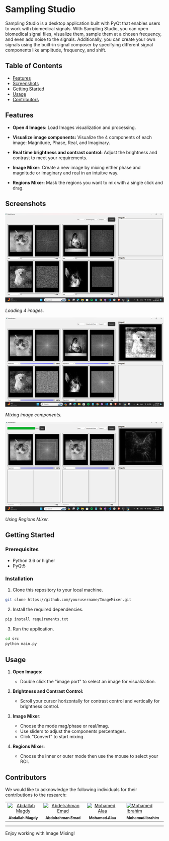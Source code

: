 # Sampling Studio

Sampling Studio is a desktop application built with PyQt that enables users to work with biomedical signals. With Sampling Studio, you can open biomedical signal files, visualize them, sample them at a chosen frequency, and even add noise to the signals. Additionally, you can create your own signals using the built-in signal composer by specifying different signal components like amplitude, frequency, and shift.

## Table of Contents

- [Features](#features)
- [Screenshots](#screenshots)
- [Getting Started](#getting-started)
- [Usage](#usage)
- [Contributors](#contributors)

## Features

- **Open 4 Images:** Load Images visualization and processing.

- **Visualize image components:** Visualize the 4 components of each image: Magnitude, Phase, Real, and Imaginary.

- **Real time brightness and contrast control:** Adjust the brightness and contrast to meet your requirements.

- **Image Mixer:** Create a new image by mixing  either phase and magnitude or imaginary and real in an intuitve way.

- **Regions Mixer:** Mask the regions you want to mix with a single click and drag.

## Screenshots

![Screenshot 1](screenshots/Screenshot_1.jpg)

_Loading 4 images._

![Screenshot 2](screenshots/Screenshot_2.jpg)

_Mixing image components._

![Screenshot 3](screenshots/Screenshot_3.jpg)

_Using Regions Mixer._



## Getting Started

### Prerequisites

- Python 3.6 or higher
- PyQt5

### Installation

1. Clone this repository to your local machine.

```bash
git clone https://github.com/yourusername/ImageMixer.git
```

2. Install the required dependencies.

```bash
pip install requirements.txt
```

3. Run the application.

```bash
cd src
python main.py
```

## Usage

1. **Open Images:**

   - Double click the "image port"  to select an image for visualization.

2. **Brightness and Contrast Control:**

   - Scroll your cursor horizontally for contrast control and vertically for brightness control.

3. **Image Mixer:**

   - Choose the mode mag/phase or real/imag.
   - Use sliders to adjust the components percentages.
   - Click "Convert" to start mixing.

4. **Regions Mixer:**

   - Choose the inner or outer mode then use the mouse to select your ROI.

## Contributors

We would like to acknowledge the following individuals for their contributions to the research:

<table>
  <tr>
    <td align="center">
    <a href="https://github.com/Bodykudo" target="_black">
    <img src="https://avatars.githubusercontent.com/u/17731926?v=4" width="150px;" alt="Abdallah Magdy"/>
    <br />
    <sub><b>Abdallah Magdy</b></sub></a>
    <td align="center">
    <a href="https://github.com/abduelrahmanemad" target="_black">
    <img src="https://avatars.githubusercontent.com/u/104274128?v=4" width="150px;" alt="Abdelrahman Emad"/>
    <br />
    <sub><b>Abdelrahman Emad</b></sub></a>
    </td>
    </td>
    <td align="center">
    <a href="https://github.com/MohamedAlaaAli" target="_black">
    <img src="https://avatars.githubusercontent.com/u/94873742?v=4" width="150px;" alt="Mohamed Alaa"/>
    <br />
    <sub><b>Mohamed Alaa</b></sub></a>
    </td>
    <td align="center">
   <td align="">
    <a href="https://github.com/Medo072" target="_black">
    <img src="https://avatars.githubusercontent.com/u/83141866?v=4" width="150px;" alt="Mohamed Ibrahim"/>
    <br />
    <sub><b>Mohamed Ibrahim</b></sub></a>
    </td>
    </tr>
 </table>

---

Enjoy working with Image Mixing!
